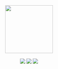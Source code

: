 <div align="center">
  <img src="https://github.com/seosieve/TopazIOS/assets/76729543/bf153ad9-ba4b-4dcd-a13a-1c64eacbb960" width="150" height="150">
  </br>
  </br>
  <img src="https://img.shields.io/badge/Swift-v5.0-red?logo=swift" />
  <img src="https://img.shields.io/badge/Xcode-v15.0-blue?logo=Xcode" />
  <img src="https://img.shields.io/badge/iOS-14.0+-black?logo=apple" />  
</div>

